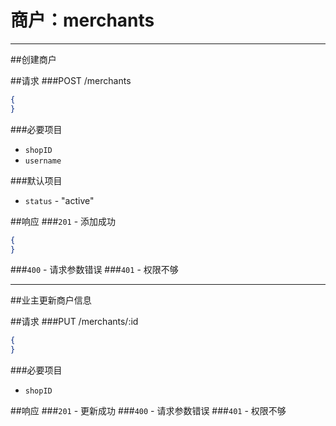 # 商户：merchants
***
##创建商户

##请求
###POST /merchants

```json
{
}
```
###必要项目
* `shopID`  
* `username`  

###默认项目
* `status` - "active"


##响应
###`201` - 添加成功
```json
{
}
```
###`400` - 请求参数错误
###`401` - 权限不够
***


##业主更新商户信息

##请求
###PUT /merchants/:id

```json
{
}
```
###必要项目
* `shopID`  

##响应
###`201` - 更新成功
###`400` - 请求参数错误
###`401` - 权限不够
